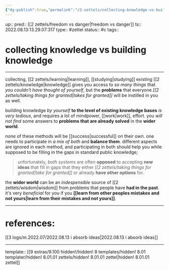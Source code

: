 ```yaml
---
{"dg-publish":true,"permalink":"/2-zettels/collecting-knowledge-vs-building-knowledge/"}
---
```


up:: 
pred:: [[2 zettels/freedom vs danger\|freedom vs danger]]
ts:: 2022.08.13:13.29.07:317
type:: #zettel
status:: #c 
tags:: 

# collecting knowledge vs building knowledge
____

collecting, [[2 zettels/learning\|learning]], [[studying\|studying]] existing [[2 zettels/knowledge\|knowledge]] gives you access to *so many things* that *you couldn't have thought of yourself*, but the **problems** that everyone *[[2 zettels/taking things for granted\|takes for granted]]* will be instilled in you as well.

building knowledge *by yourself* **to the level of existing knowledge bases** *is very tedious*, and requires a lot of mindpower, [[work\|work]], effort. you *will not find* some answers to **problems that are already solved** in the **wider world**.

*none* of these methods will be [[success\|successful]] on their own. one needs to participate in *a mix of both* and **balance them**.
	different aspects are ignored in each method, and participating in both should help you while supposed to be filling in the gaps in standard public knowledge;
>	unfortunately, *both systems* are often **opposed** to accepting **new ideas** that fill in gaps that they either *[[2 zettels/taking things for granted\|take for granted]]* or already **have other options** for.

the **wider world** can be an *indespensible* source of [[2 zettels/wisdom\|wisdom]] from problems that people have **had in the past**. it's very *beneficial* for you if you **[[learn from other peoples mistakes and not yours\|learn from their mistakes and not yours]]**.


____
# references:

[[3 logs/m.2022.07/2022.08.13 i absorb ideas\|2022.08.13 i absorb ideas]]

____
template:: [[9 extras/9.100 hidden!/hidden! 8 templates/hidden! 8.01 templater/hidden! 8.01.01 zettels/hidden! 8.01.01 zettel\|hidden! 8.01.01 zettel]]

